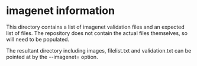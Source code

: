 # imagenet information
This directory contains a list of imagenet validation files and an expected
list of files.  The repository does not contain the actual files themselves,
so will need to be populated.

The resultant directory including images, filelist.txt and validation.txt can
be pointed at by the --imagenet= option.

